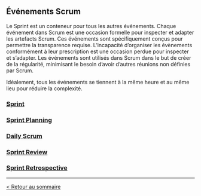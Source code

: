 ## Événements Scrum

Le Sprint est un conteneur pour tous les autres événements. Chaque événement dans Scrum est une occasion formelle pour inspecter et adapter les artefacts Scrum. Ces événements sont spécifiquement conçus pour permettre la transparence requise. L’incapacité d’organiser les évènements conformément à leur prescription est une occasion perdue pour inspecter et s’adapter. Les événements sont utilisés dans Scrum dans le but de créer de la régularité, minimisant le besoin d’avoir d’autres réunions non définies par Scrum.

Idéalement, tous les événements se tiennent à la même heure et au même lieu pour réduire la complexité.

### [Sprint](sprint.md)

### [Sprint Planning](evenements-scrum/sprint-planning.md)

### [Daily Scrum](evenements-scrum/daily-scrum.md)

### [Sprint Review](evenements-scrum/sprint-review.md)

### [Sprint Retrospective](evenements-scrum/sprint-retrospective.md)

---

[< Retour au sommaire](../LE-GUIDE-SCRUM.md)
